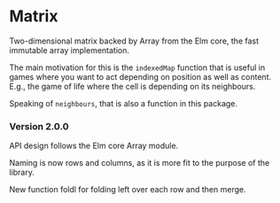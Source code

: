 # Matrix
Two-dimensional matrix backed by Array from the Elm core, the fast immutable array
implementation.

The main motivation for this is the `indexedMap` function that is useful in games where you
want to act depending on position as well as content. E.g., the game of life where the cell
is depending on its neighbours.

Speaking of `neighbours`, that is also a function in this package.

### Version 2.0.0

API design follows the Elm core Array module.

Naming is now rows and columns, as it is more fit to the purpose of the library.

New function foldl for folding left over each row and then merge.